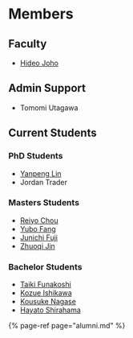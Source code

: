 # Members

## Faculty

* [Hideo Joho](https://docs.joholab.com/hideo/v/en/)

## Admin Support

* Tomomi Utagawa

## Current Students

### PhD Students

* [Yanpeng Lin](https://docs.joholab.com/yanpeng/)
* Jordan Trader

### Masters Students

* [Reiyo Chou](https://docs.joholab.com/reiyo/)
* [Yubo Fang](https://docs.joholab.com/yubo/)
* [Junichi Fuji](https://docs.joholab.com/junichi/)
* [Zhuoqi Jin](https://docs.joholab.com/zhuoqi/)

### Bachelor Students

* [Taiki Funakoshi](https://docs.joholab.com/taiki/)
* [Kozue Ishikawa](https://docs.joholab.com/kozue/)
* [Kousuke Nagase](https://docs.joholab.com/kousuke/)
* [Hayato Shirahama](https://docs.joholab.com/hayato/)

{% page-ref page="alumni.md" %}



